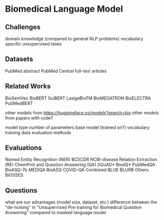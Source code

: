 # Biomedical Language Model


## Challenges

domain knowledge (compared to general NLP problems)
    vocabulary
    specific unsupervised tasks 

## Datasets

PubMed abstract
PubMed Central full-text articles



## Related Works

BioSentVec
BioBERT
SciBERT
LasigeBioTM
BioMEGATRON
BioELECTRA
PubMedBERT

other models from https://huggingface.co/models?search=bio
other models from papers with code?


model type 
number of parameters 
base model (trained on?)
vocabulary
training data
evaluation methods


## Evaluations



Named Entity Recognition (NER)
    BC5CDR
    NCBI-disease
Relation Extraction (RE)
    ChemProt
and Question Answering (QA)
    SQuAD*
    BoolQ*
    PubMedQA
    BioASQ-7b
    MEDIQA
    BioASQ
    COVID-QA
Combined 
    BLUE
    BLURB
Others
    BIOSSES


## Questions 
what are our advantages (model size, dataset, etc.)
difference between the "de-noising" in "Unsupervised Pre-training for Biomedical Question Answering" compared to masked language model